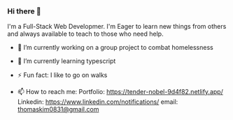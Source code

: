 ### Hi there 👋
I'm a Full-Stack Web Developmer. I'm Eager to learn new things from others and always available to teach to those who need help.
- 🔭 I’m currently working on a group project to combat homelessness
- 🌱 I’m currently learning typescript
- ⚡ Fun fact: I like to go on walks

- 📫 How to reach me: 
Portfolio: https://tender-nobel-9d4f82.netlify.app/
Linkedin: https://www.linkedin.com/notifications/
email: thomaskim0831@gmail.com








<!--
**thomasjk0831/thomasjk0831** is a ✨ _special_ ✨ repository because its `README.md` (this file) appears on your GitHub profile.

Here are some ideas to get you started:

- 🔭 I’m currently working on ...
- 🌱 I’m currently learning ...
- 👯 I’m looking to collaborate on ...
- 🤔 I’m looking for help with ...
- 💬 Ask me about ...
- 📫 How to reach me: ...
- 😄 Pronouns: ...
- ⚡ Fun fact: ...
-->
